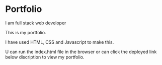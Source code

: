 # Portfolio
I am full stack web developer


This is my portfolio.

I have used HTML, CSS and Javascript to make this.

U can run the index.html file in the browser or can click the deployed link below discription to view my portfolio.
